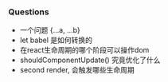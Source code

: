 ### Questions

* 一个问题 {...a, ...b}
* let babel 是如何转换的
* 在react生命周期的哪个阶段可以操作dom
* shouldComponentUpdate() 究竟优化了什么 
* second render, 会触发哪些生命周期


<!--
[componentWillUpdate, render[virtual DOM, diff, creating DOM nodes], componentDidUpdate]
-->